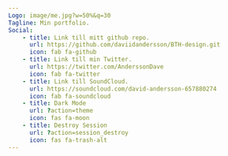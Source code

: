 ```yaml
---
Logo: image/me.jpg?w=50%&q=30
Tagline: Min portfolio.
Social:
    - title: Link till mitt github repo.
      url: https://github.com/daviidandersson/BTH-design.git
      icon: fab fa-github
    - title: Link till min Twitter.
      url: https://twitter.com/AnderssonDave
      icon: fab fa-twitter
    - title: Link till SoundCloud.
      url: https://soundcloud.com/david-andersson-657880274
      icon: fab fa-soundcloud
    - title: Dark Mode
      url: ?action=theme
      icon: fas fa-moon
    - title: Destroy Session
      url: ?action=session_destroy
      icon: fas fa-trash-alt
---
```

